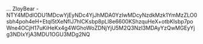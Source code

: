 ...
ZloyBear - NTY4MDdlODU1MDcwYjEyNDc4YjJhMDA0YzIwMDcyNzdkMzk1YmMzZLO0sbh4poh4eH+Etql5tXeNfIJ7hICKsbp8pLl8e6600KShzquHeX+otbKIsbp7poWne4OCjH17uKiHeKx4g4WGhoWoZDNjYjU5M2Q3NzI3MDAyYzQwMGEyYjg3NDIxYjA3MDU1OGU3MDg2NQ
